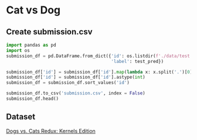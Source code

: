 # Cat vs Dog

## Create submission.csv
```python
import pandas as pd
import os
submission_df = pd.DataFrame.from_dict({'id': os.listdir(f'./data/test'),
                                        'label': test_pred})

submission_df['id'] = submission_df['id'].map(lambda x: x.split('.')[0])
submission_df['id'] = submission_df['id'].astype(int)
submission_df = submission_df.sort_values('id')

submission_df.to_csv('submission.csv', index = False)
submission_df.head()
```
## Dataset
[Dogs vs. Cats Redux: Kernels Edition](https://www.kaggle.com/c/dogs-vs-cats-redux-kernels-edition/data)
